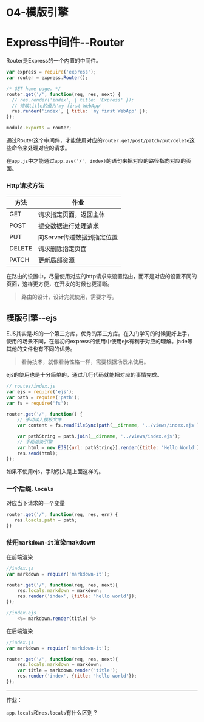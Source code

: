 # 04-模版引擎

# Express中间件--Router

Router是Express的一个内置的中间件。

```js
var express = require('express');
var router = express.Router();

/* GET home page. */
router.get('/', function(req, res, next) {
  // res.render('index', { title: 'Express' });
  // 修改title的值为'my first WebApp'
  res.render('index', { title: 'my first WebApp' });
});

module.exports = router;
```

通过Router这个中间件，才能使用对应的`router.get/post/patch/put/delete`这些命令来处理对应的请求。

在`app.js`中才能通过`app.use('/', index)`的语句来把对应的路径指向对应的页面。

### Http请求方法

| 方法   | 作业                       |
| ------ | -------------------------- |
| GET    | 请求指定页面，返回主体     |
| POST   | 提交数据进行处理请求       |
| PUT    | 向Server传送数据到指定位置 |
| DELETE | 请求删除指定页面           |
| PATCH  | 更新局部资源               |

在路由的设置中，尽量使用对应的http请求来设置路由，而不是对应的设置不同的页面，这样更方便，在开发的时候也更清晰。

> 路由的设计，设计完就使用，需要才写。

## 模版引擎--ejs

EJS其实是JS的一个第三方库，优秀的第三方库。在入门学习的时候更好上手，使用的场景不同，在最初的express的使用中使用ejs有利于对应的理解。jade等其他的文件也有不同的优势。

> 看待技术，就像看待性格一样，需要根据场景来使用。

ejs的使用也是十分简单的，通过几行代码就能把对应的事情完成。

```js
// routes/index.js
var ejs = require('ejs');
var path = require('path');
var fs = require('fs');

router.get('/', function() {
    // 手动读入模板文件
    var content = fs.readFileSync(path(__dirname, '../views/index.ejs'));

    var pathString = path.join(__dirname, '../views/index.ejs');
    // 手动渲染引擎
    var html = new EJS({url: pathString}).render({title: 'Hello World'});
    res.send(html);
});
```

如果不使用ejs，手动引入是上面这样的。

### 一个后缀`.locals`

对应当下请求的一个变量

```js
router.get('/', function(req, res, err) {
   res.loacls.path = path; 
})
```

### 使用`markdown-it`渲染makdown

在前端渲染

```js
//index.js
var markdown = requier('markdown-it');

router.get('/', function(req, res, next){
    res.locals.markdown = markdown;
    res.render('index', {title: 'hello world'});
});

//index.ejs
	<%= markdown.render(title) %>
```

在后端渲染

```js
//index.js
var markdown = requier('markdown-it');

router.get('/', function(req, res, next){
    res.locals.markdown = markdown;
    var title = markdown.render('title');
    res.render('index', {title: 'hello world'});
});
```

---

作业：

`app.locals`和`res.locals`有什么区别？